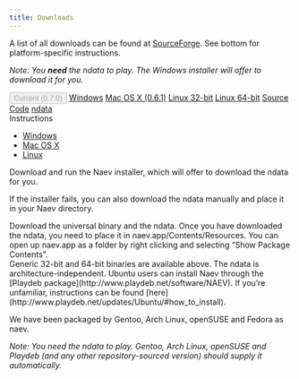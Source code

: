 ```yaml
---
title: Downloads
---
```


A list of all downloads can be found at [SourceForge](https://sourceforge.net/projects/naev/files/). See bottom for platform-specific instructions.

*Note: You **need** the ndata to play. The Windows installer will offer to download it for you.*

<div class="my-4 list-group" id="download-list">
 <button type="button" class="list-group-item list-group-item-action active" disabled>Current (0.7.0)</button>
 <a class='list-group-item list-group-item-action' href='http://sourceforge.net/projects/naev/files/naev-0.7.0/naev-0.7.0-win32.exe/download'>Windows</a>
 <a class='list-group-item list-group-item-action' href='http://sourceforge.net/projects/naev/files/naev-0.6.1/naev-0.6.1-macosx.zip/download'>Mac OS X (0.6.1)</a>
 <a class='list-group-item list-group-item-action' href='http://sourceforge.net/projects/naev/files/naev-0.7.0/naev-0.7.0-linux-x86-32/download'>Linux 32-bit</a>
 <a class='list-group-item list-group-item-action' href='http://sourceforge.net/projects/naev/files/naev-0.7.0/naev-0.7.0-linux-x86-64/download'>Linux 64-bit</a>
 <a class='list-group-item list-group-item-action' href='http://sourceforge.net/projects/naev/files/naev-0.7.0/naev-0.7.0.tar.bz2/download'>Source Code</a>
 <a class='list-group-item list-group-item-action' href='http://sourceforge.net/projects/naev/files/naev-0.7.0/ndata-0.7.0.zip/download'>ndata</a>
</div>

<div class="my-4 card">
 <div class="card-header">
 Instructions
 </div>
 <div class="card-body">
  <ul class="nav nav-tabs" role="tablist">
   <li class="nav-item">
    <a class="nav-link active" id="windows-tab" data-toggle="tab" href="#windows-desc" role="tab" aria-controls="home" aria-selected="true">Windows</a>
   </li>
   <li class="nav-item">
    <a class="nav-link" id="macosx-tab" data-toggle="tab" href="#macosx-desc" role="tab" aria-controls="profile" aria-selected="false">Mac OS X</a>
   </li>
   <li class="nav-item">
    <a class="nav-link" id="linux-tab" data-toggle="tab" href="#linux-desc" role="tab" aria-controls="contact" aria-selected="false">Linux</a>
   </li>
  </ul>
  <div class="m-2 tab-content">
   <div class="tab-pane fade show active" id="windows-desc" role="tabpanel" aria-labelledby="windows-tab" markdown=1>
Download and run the Naev installer, which will offer to download the ndata for you.

If the installer fails, you can also download the ndata manually and place it in your Naev directory.
   </div>
   <div class="tab-pane fade" id="macosx-desc" role="tabpanel" aria-labelledby="macosx-tab" markdown=1>
Download the universal binary and the ndata. Once you have downloaded the ndata, you need to place it in naev.app/Contents/Resources.
You can open up naev.app as a folder by right clicking and selecting “Show Package Contents”.
   </div>
   <div class="tab-pane fade" id="linux-desc" role="tabpanel" aria-labelledby="linux-tab" markdown=1>
Generic 32-bit and 64-bit binaries are available above. The ndata is architecture-independent. Ubuntu users can install Naev through the [Playdeb package](http://www.playdeb.net/software/NAEV). If you’re unfamiliar, instructions can be found [here](http://www.playdeb.net/updates/Ubuntu/#how_to_install).

We have been packaged by Gentoo, Arch Linux, openSUSE and Fedora as naev.

<!--If you’re using our official binaries, make sure to install the dependencies. -->

*Note: You need the ndata to play. Gentoo, Arch Linux, openSUSE and Playdeb (and any other repository-sourced version) should supply it automatically.*
   </div>
  </div>
 </div>
</div>
